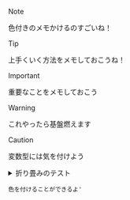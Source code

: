 > [!NOTE]
> 色付きのメモかけるのすごいね！

> [!TIP]
> 上手くいく方法をメモしておこうね！

> [!IMPORTANT]
> 重要なことをメモしておこう

> [!WARNING]
> これやったら基盤燃えます

> [!CAUTION]
> 変数型には気を付けよう

<details>

<summary> 折り畳みのテスト </summary>

### You can add a header

You can add text within a collapsed section. 

You can add an image or a code block, too.

```ruby
   puts "Hello World"
```

</details>

`色を付けることができるよ'`
